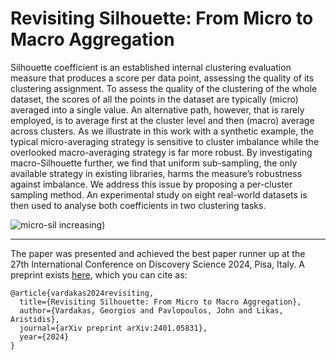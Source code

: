 # Revisiting Silhouette: From Micro to Macro Aggregation 

Silhouette coefficient is an established internal clustering evaluation measure that produces a score per data point, assessing the quality of its clustering assignment. To assess the quality of the clustering of the whole dataset, the scores of all the points in the dataset are typically (micro) averaged into a single value. An alternative path, however, that is rarely employed, is to average first at the cluster level and then (macro) average across clusters. As we illustrate in this work with a synthetic example, the typical micro-averaging strategy is sensitive to cluster imbalance while the overlooked macro-averaging strategy is far more robust. By investigating macro-Silhouette further, we find that uniform sub-sampling, the only available strategy in existing libraries, harms the measure’s robustness against imbalance. We address this issue by proposing a per-cluster sampling method. An experimental study on eight real-world datasets is then used to analyse both coefficients in two clustering tasks.


![micro-sil increasing]([https://arxiv.org/html/2401.05831v3/extracted/5685400/expanded_clusters.jpg))

---
The paper was presented and achieved the best paper runner up at the 27th International Conference on Discovery Science 2024, Pisa, Italy.
A preprint exists [here](https://arxiv.org/html/2401.05831v3), which you can cite as:

```
@article{vardakas2024revisiting,
  title={Revisiting Silhouette: From Micro to Macro Aggregation},
  author={Vardakas, Georgios and Pavlopoulos, John and Likas, Aristidis},
  journal={arXiv preprint arXiv:2401.05831},
  year={2024}
}
```
